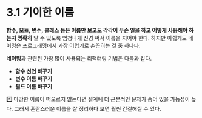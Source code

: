 # 3.1 기이한 이름

**함수, 모듈, 변수, 클래스 등은 이름만 보고도 각각이 무슨 일을 하고 어떻게 사용해야 하는지 명확히** 알 수 있도록 엄청나게 신경 써서 이름을 지어야 한다. 하지만 아쉽게도 네이밍은 프로그래밍에서 가장 어렵기로 손꼽히는 것 중 하나다.

**네이밍**과 관련된 가장 많이 사용되는 리팩터링 기법은 다음과 같다.

- **함수 선언 바꾸기**
- **변수 이름 바꾸기**
- **필드 이름 바꾸기**

*️⃣ 마땅한 이름이 떠오르지 않는다면 설계에 더 근본적인 문제가 숨어 있을 가능성이 높다. 그래서 혼란스러운 이름을 잘 정리하다 보면 훨씬 간결해질 수 있다.
